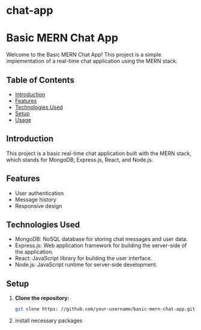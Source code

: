 # chat-app


# Basic MERN Chat App

Welcome to the Basic MERN Chat App! This project is a simple implementation of a real-time chat application using the MERN stack.

## Table of Contents
- [Introduction](#introduction)
- [Features](#features)
- [Technologies Used](#technologies-used)
- [Setup](#setup)
- [Usage](#usage)


## Introduction

This project is a basic real-time chat application built with the MERN stack, which stands for MongoDB, Express.js, React, and Node.js. 

## Features


- User authentication
- Message history
- Responsive design

## Technologies Used

- MongoDB: NoSQL database for storing chat messages and user data.
- Express.js: Web application framework for building the server-side of the application.
- React: JavaScript library for building the user interface.
- Node.js: JavaScript runtime for server-side development.


## Setup

1. **Clone the repository:**
   ```bash
   git clone https: //github.com/your-username/basic-mern-chat-app.git](https://github.com/Siwani-tech/chat-app)https://github.com/Siwani-tech/chat-app
2. install necessary packages
    
  
